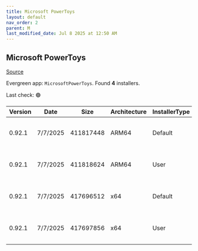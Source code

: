 ```yaml
---
title: Microsoft PowerToys
layout: default
nav_order: 2
parent: M
last_modified_date: Jul 8 2025 at 12:50 AM
---
```


## Microsoft PowerToys

[Source](https://github.com/microsoft/PowerToys/)

Evergreen app: `MicrosoftPowerToys`. Found **4** installers.

Last check: 🟢

| Version | Date     | Size      | Architecture | InstallerType | Type | URI                                                                                                                                                                                                          |
| ------- | -------- | --------- | ------------ | ------------- | ---- | ------------------------------------------------------------------------------------------------------------------------------------------------------------------------------------------------------------ |
| 0.92.1  | 7/7/2025 | 411817448 | ARM64        | Default       | exe  | [https://github.com/microsoft/PowerToys/releases/download/v0.92.1/PowerToysSetup-0.92.1-arm64.exe](https://github.com/microsoft/PowerToys/releases/download/v0.92.1/PowerToysSetup-0.92.1-arm64.exe)         |
| 0.92.1  | 7/7/2025 | 411818624 | ARM64        | User          | exe  | [https://github.com/microsoft/PowerToys/releases/download/v0.92.1/PowerToysUserSetup-0.92.1-arm64.exe](https://github.com/microsoft/PowerToys/releases/download/v0.92.1/PowerToysUserSetup-0.92.1-arm64.exe) |
| 0.92.1  | 7/7/2025 | 417696512 | x64          | Default       | exe  | [https://github.com/microsoft/PowerToys/releases/download/v0.92.1/PowerToysSetup-0.92.1-x64.exe](https://github.com/microsoft/PowerToys/releases/download/v0.92.1/PowerToysSetup-0.92.1-x64.exe)             |
| 0.92.1  | 7/7/2025 | 417697856 | x64          | User          | exe  | [https://github.com/microsoft/PowerToys/releases/download/v0.92.1/PowerToysUserSetup-0.92.1-x64.exe](https://github.com/microsoft/PowerToys/releases/download/v0.92.1/PowerToysUserSetup-0.92.1-x64.exe)     |
